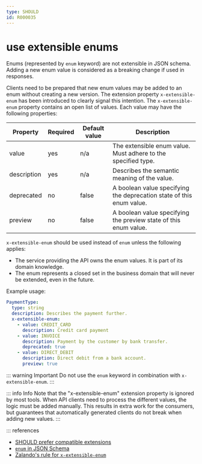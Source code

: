```yaml
---
type: SHOULD
id: R000035
---
```


# use extensible enums

Enums (represented by `enum` keyword) are not extensible in JSON schema. Adding a new enum value is considered as a breaking change if used in responses.

Clients need to be prepared that new enum values may be added to an enum without creating a new version. The extension property `x-extensible-enum` has been introduced to clearly signal this intention. The `x-extensible-enum` property contains an open list of values. Each value may have the following properties:

| Property    | Required | Default value | Description                                                          |
| ----------- | -------- | ------------- | -------------------------------------------------------------------- |
| value       | yes      | n/a           | The extensible enum value. Must adhere to the specified type.        |
| description | yes      | n/a           | Describes the semantic meaning of the value.                         |
| deprecated  | no       | false         | A boolean value specifying the deprecation state of this enum value. |
| preview     | no       | false         | A boolean value specifying the preview state of this enum value.     |

`x-extensible-enum` should be used instead of `enum` unless the following applies:

- The service providing the API owns the enum values. It is part of its domain knowledge.
- The enum represents a closed set in the business domain that will never be extended, even in the future.

Example usage:

```yaml
PaymentType:
  type: string
  description: Describes the payment further.
  x-extensible-enum:
    - value: CREDIT_CARD
      description: Credit card payment
    - value: INVOICE
      description: Payment by the customer by bank transfer.
      deprecated: true
    - value: DIRECT_DEBIT
      description: Direct debit from a bank account.
      preview: true
```

::: warning Important
Do not use the `enum` keyword in combination with `x-extensible-enum`.
:::

::: info Info
Note that the "x-extensible-enum" extension property is ignored by most tools. When API clients need to process the different values, the logic must be added manually. This results in extra work for the consumers, but guarantees that automatically generated clients do not break when adding new values.
:::

::: references

- [SHOULD prefer compatible extensions](@guidelines/R000028)
- [`enum` in JSON Schema](http://json-schema.org/understanding-json-schema/reference/generic.html#enumerated-values)
- [Zalando's rule for `x-extensible-enum`](https://opensource.zalando.com/restful-api-guidelines/#112)
